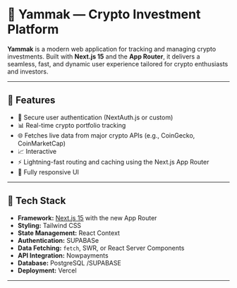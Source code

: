 # 🥩 Yammak — Crypto Investment Platform

**Yammak** is a modern web application for tracking and managing crypto investments. Built with **Next.js 15** and the **App Router**, it delivers a seamless, fast, and dynamic user experience tailored for crypto enthusiasts and investors.

---

## 🚀 Features

- 🔐 Secure user authentication (NextAuth.js or custom)
- 📊 Real-time crypto portfolio tracking
- 🌐 Fetches live data from major crypto APIs (e.g., CoinGecko, CoinMarketCap)
- 📈 Interactive 
- ⚡ Lightning-fast routing and caching using the Next.js App Router
- 📱 Fully responsive UI

---

## 🧰 Tech Stack

- **Framework:** [Next.js 15](https://nextjs.org/docs) with the new App Router
- **Styling:** Tailwind CSS
- **State Management:** React Context 
- **Authentication:** SUPABASe
- **Data Fetching:** `fetch`, SWR, or React Server Components
- **API Integration:** Nowpayments
- **Database:** PostgreSQL /SUPABASE
- **Deployment:** Vercel 

---


